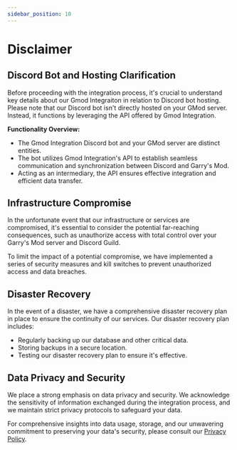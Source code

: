 ```yaml
---
sidebar_position: 10
---
```


# Disclaimer

## Discord Bot and Hosting Clarification

Before proceeding with the integration process, it's crucial to understand key details about our Gmod Integraiton in relation to Discord bot hosting. Please note that our Discord bot isn't directly hosted on your GMod server. Instead, it functions by leveraging the API offered by Gmod Integration.

**Functionality Overview:**

- The Gmod Integration Discord bot and your GMod server are distinct entities.
- The bot utilizes Gmod Integration's API to establish seamless communication and synchronization between Discord and Garry's Mod.
- Acting as an intermediary, the API ensures effective integration and efficient data transfer.

## Infrastructure Compromise

In the unfortunate event that our infrastructure or services are compromised, it's essential to consider the potential far-reaching consequences, such as unauthorize access with total control over your Garry's Mod server and Discord Guild.

To limit the impact of a potential compromise, we have implemented a series of security measures and kill switches to prevent unauthorized access and data breaches.

## Disaster Recovery

In the event of a disaster, we have a comprehensive disaster recovery plan in place to ensure the continuity of our services. Our disaster recovery plan includes:

- Regularly backing up our database and other critical data.
- Storing backups in a secure location.
- Testing our disaster recovery plan to ensure it's effective.

## Data Privacy and Security

We place a strong emphasis on data privacy and security. We acknowledge the sensitivity of information exchanged during the integration process, and we maintain strict privacy protocols to safeguard your data.

For comprehensive insights into data usage, storage, and our unwavering commitment to preserving your data's security, please consult our [Privacy Policy](https://gmod-integration.com/privacy).
